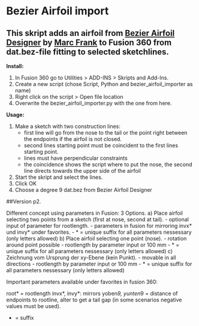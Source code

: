 # Bezier Airfoil import

## This skript adds an airfoil from [Bezier Airfoil Designer](https://tooomm.github.io/github-release-stats/?username=Marc-Frank&repository=BezierAirfoilDesigner) by [Marc Frank](https://github.com/marc-frank) to Fusion 360 from dat.bez-file fitting to selected sketchlines.

**Install:**
1. In Fusion 360 go to Utilities > ADD-INS > Skripts and Add-Ins.
2. Create a new script (chose Script, Python and bezier_airfoil_importer as name)
3. Right click on the script > Open file location
4. Overwrite the bezier_airfoil_importer.py with the one from here.

**Usage:**
1. Make a sketch with two construction lines:
   - first line will go from the nose to the tail or the point right between the endpoints if the airfoil is not closed.
   - second lines starting point must be coincident to the first lines starting point.
   - lines must have perpendicular constraints
   - the coincidence shows the script where to put the nose, the second line directs towards the upper side of the airfoil
2. Start the skript and select the lines.
3. Click OK
4. Choose a degree 9 dat.bez from Bezier Airfoil Designer

##Version p2.

Different concept using parameters in Fusion:
3 Options.
a) Place airfoil selecting two points from a sketch (first at nose, second at tail).
    - optional input of parameter for rootlength.
    - parameters in fusion for mirroring invx* und invy* under favorites.
    - * = unique suffix for all parameters nessessary (only letters allowed)
b) Place airfoil selecting one point (nose).
    - rotation around point possible
    - rootlength by parameter input or 100 mm
    - * = unique suffix for all parameters nessessary (only letters allowed)
c) Zeichnung vom Ursprung der xy-Ebene (kein Punkt).
    - movable in all directions
    - rootlength by parameter input or 100 mm
    - * = unique suffix for all parameters nessessary (only letters allowed)

Important parameters available under favorites in fusion 360:

root* = rootlength
invx*, invy*: mirrors
yoben*9, yunten*9 = distance of endpoints to rootline, alter to get a tail gap (in some scenarios negative values must be used).

* = suffix
